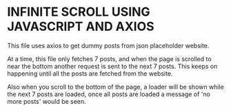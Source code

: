 # INFINITE SCROLL USING JAVASCRIPT AND AXIOS 


This file uses axios to get dummy posts from json placeholder website.
 
At a time, this file only fetches 7 posts, and when the page is scrolled to near the bottom another request is sent to the next 7 posts. This keeps on happening until 
all the posts are fetched from the website.

Also when you scroll to the bottom of the page, a loader will be shown while the next 7 posts are loaded, once all posts are loaded a message of 'no more posts' would be seen.
